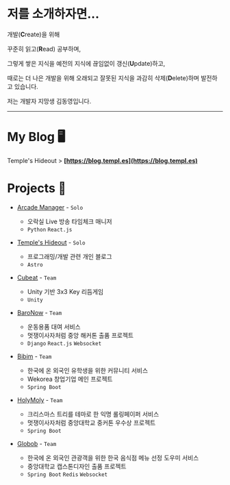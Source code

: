 # 저를 소개하자면...

개발(**C**reate)을 위해

꾸준히 읽고(**R**ead) 공부하며,

그렇게 쌓은 지식을 예전의 지식에 끊임없이 갱신(**U**pdate)하고,

때로는 더 나은 개발을 위해 오래되고 잘못된 지식을 과감히 삭제(**D**elete)하며 발전하고 있습니다.

저는 개발자 지망생 김동영입니다.

* * *

# My Blog 🖥️

Temple's Hideout > **[https://blog.templ.es](https://blog.templ.es)**

# Projects 🔭

- [Arcade Manager](https://github.com/Temple2001/arcade-manager) - `Solo`
  
    - 오락실 Live 방송 타임체크 매니저
    - `Python` `React.js`
 
- [Temple's Hideout](https://github.com/Temple2001/temple2001.github.io) - `Solo`

    - 프로그래밍/개발 관련 개인 블로그
    - `Astro`
 
- [Cubeat](https://github.com/Lockway/Cubeat) - `Team`

    - Unity 기반 3x3 Key 리듬게임
    - `Unity`

- [BaroNow](https://github.com/wo0gA) - `Team`

    - 운동용품 대여 서비스
    - 멋쟁이사자처럼 중앙 해커톤 출품 프로젝트
    - `Django` `React.js` `Websocket`
 
- [Bibim](https://play.google.com/store/apps/details?id=site.bibim.app) - `Team`

    - 한국에 온 외국인 유학생을 위한 커뮤니티 서비스
    - Wekorea 창업기업 메인 프로젝트
    - `Spring Boot`
 
- [HolyMoly](https://github.com/HolyMoly-LikeSanta) - `Team`

    - 크리스마스 트리를 테마로 한 익명 롤링페이퍼 서비스
    - 멋쟁이사자처럼 중앙대학교 중커톤 우수상 프로젝트
    - `Spring Boot`
 
- [Globob](https://github.com/24-2-CAU-Capstone-02) - `Team`

    - 한국에 온 외국인 관광객을 위한 한국 음식점 메뉴 선정 도우미 서비스
    - 중앙대학교 캡스톤디자인 출품 프로젝트
    - `Spring Boot` `Redis` `Websocket`
